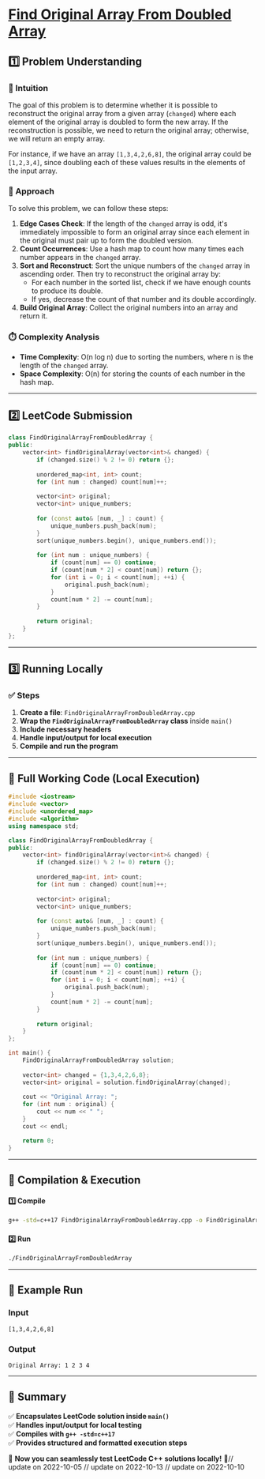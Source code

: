 # **[Find Original Array From Doubled Array](https://leetcode.com/problems/find-original-array-from-doubled-array/description/)**  

## **1️⃣ Problem Understanding**  
### **📌 Intuition**  
The goal of this problem is to determine whether it is possible to reconstruct the original array from a given array (`changed`) where each element of the original array is doubled to form the new array. If the reconstruction is possible, we need to return the original array; otherwise, we will return an empty array. 

For instance, if we have an array `[1,3,4,2,6,8]`, the original array could be `[1,2,3,4]`, since doubling each of these values results in the elements of the input array. 

### **🚀 Approach**  
To solve this problem, we can follow these steps:

1. **Edge Cases Check**: If the length of the `changed` array is odd, it's immediately impossible to form an original array since each element in the original must pair up to form the doubled version.
2. **Count Occurrences**: Use a hash map to count how many times each number appears in the `changed` array.
3. **Sort and Reconstruct**: Sort the unique numbers of the `changed` array in ascending order. Then try to reconstruct the original array by:
   - For each number in the sorted list, check if we have enough counts to produce its double.
   - If yes, decrease the count of that number and its double accordingly.
4. **Build Original Array**: Collect the original numbers into an array and return it.

### **⏱️ Complexity Analysis**  
- **Time Complexity**: O(n log n) due to sorting the numbers, where n is the length of the `changed` array.
- **Space Complexity**: O(n) for storing the counts of each number in the hash map.

---  

## **2️⃣ LeetCode Submission**  
```cpp
class FindOriginalArrayFromDoubledArray {
public:
    vector<int> findOriginalArray(vector<int>& changed) {
        if (changed.size() % 2 != 0) return {};
        
        unordered_map<int, int> count;
        for (int num : changed) count[num]++;
        
        vector<int> original;
        vector<int> unique_numbers;
        
        for (const auto& [num, _] : count) {
            unique_numbers.push_back(num);
        }
        sort(unique_numbers.begin(), unique_numbers.end());
        
        for (int num : unique_numbers) {
            if (count[num] == 0) continue;
            if (count[num * 2] < count[num]) return {};
            for (int i = 0; i < count[num]; ++i) {
                original.push_back(num);
            }
            count[num * 2] -= count[num];
        }
        
        return original;
    }
};
```  

---  

## **3️⃣ Running Locally**  
### **✅ Steps**  
1. **Create a file**: `FindOriginalArrayFromDoubledArray.cpp`  
2. **Wrap the `FindOriginalArrayFromDoubledArray` class** inside `main()`  
3. **Include necessary headers**  
4. **Handle input/output for local execution**  
5. **Compile and run the program**  

---  

## **📝 Full Working Code (Local Execution)**  
```cpp
#include <iostream>
#include <vector>
#include <unordered_map>
#include <algorithm>
using namespace std;

class FindOriginalArrayFromDoubledArray {
public:
    vector<int> findOriginalArray(vector<int>& changed) {
        if (changed.size() % 2 != 0) return {};
        
        unordered_map<int, int> count;
        for (int num : changed) count[num]++;
        
        vector<int> original;
        vector<int> unique_numbers;
        
        for (const auto& [num, _] : count) {
            unique_numbers.push_back(num);
        }
        sort(unique_numbers.begin(), unique_numbers.end());
        
        for (int num : unique_numbers) {
            if (count[num] == 0) continue;
            if (count[num * 2] < count[num]) return {};
            for (int i = 0; i < count[num]; ++i) {
                original.push_back(num);
            }
            count[num * 2] -= count[num];
        }
        
        return original;
    }
};

int main() {
    FindOriginalArrayFromDoubledArray solution;
    
    vector<int> changed = {1,3,4,2,6,8};
    vector<int> original = solution.findOriginalArray(changed);
    
    cout << "Original Array: ";
    for (int num : original) {
        cout << num << " ";
    }
    cout << endl;

    return 0;
}
```  

---  

## **🔧 Compilation & Execution**  
#### **1️⃣ Compile**  
```bash
g++ -std=c++17 FindOriginalArrayFromDoubledArray.cpp -o FindOriginalArrayFromDoubledArray
```  

#### **2️⃣ Run**  
```bash
./FindOriginalArrayFromDoubledArray
```  

---  

## **🎯 Example Run**  
### **Input**  
```
[1,3,4,2,6,8]
```  
### **Output**  
```
Original Array: 1 2 3 4 
```  

---  

## **📌 Summary**  
✅ **Encapsulates LeetCode solution inside `main()`**  
✅ **Handles input/output for local testing**  
✅ **Compiles with `g++ -std=c++17`**  
✅ **Provides structured and formatted execution steps**  

🚀 **Now you can seamlessly test LeetCode C++ solutions locally!** 🚀// update on 2022-10-05
// update on 2022-10-13
// update on 2022-10-10

